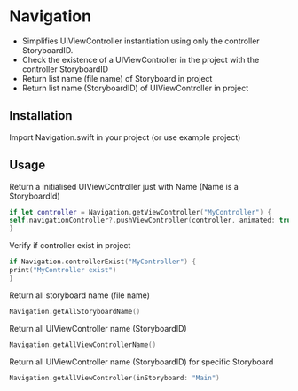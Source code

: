 # Navigation

- Simplifies UIViewController instantiation using only the controller StoryboardID. 
- Check the existence of a UIViewController in the project with the controller StoryboardID
- Return list name (file name) of Storyboard in project
- Return list name (StoryboardID) of UIViewController in project

## Installation

Import Navigation.swift in your project (or use example project)

## Usage 

Return a initialised UIViewController just with Name (Name is a StoryboardId)

```Swift
if let controller = Navigation.getViewController("MyController") {
self.navigationController?.pushViewController(controller, animated: true)
}
```

Verify if controller exist in project 

```Swift
if Navigation.controllerExist("MyController") {
print("MyController exist")
}
```

Return all storyboard name (file name)

```Swift
Navigation.getAllStoryboardName()
```
Return all UIViewController name (StoryboardID) 

```Swift
Navigation.getAllViewControllerName()
```
Return all UIViewController name (StoryboardID) for specific Storyboard

```Swift
Navigation.getAllViewController(inStoryboard: "Main")
```


